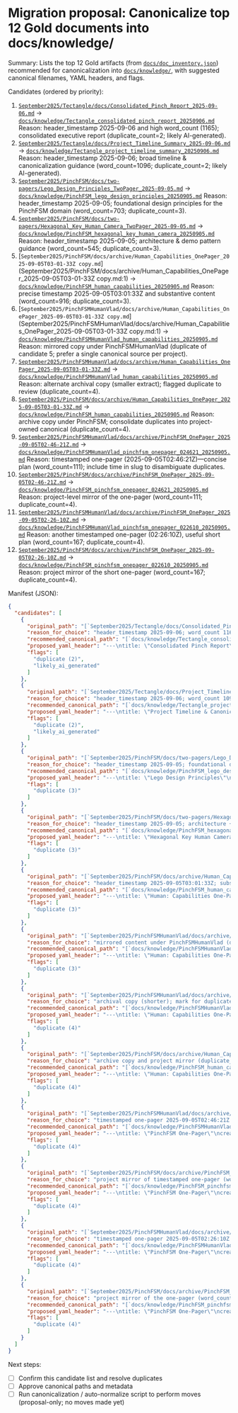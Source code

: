 # Migration proposal: Canonicalize top 12 Gold documents into docs/knowledge/

Summary: Lists the top 12 Gold artifacts (from [`docs/doc_inventory.json`](docs/doc_inventory.json:1)) recommended for canonicalization into [`docs/knowledge/`](docs/knowledge/:1), with suggested canonical filenames, YAML headers, and flags.

Candidates (ordered by priority):

1. [`September2025/Tectangle/docs/Consolidated_Pinch_Report_2025-09-06.md`](September2025/Tectangle/docs/Consolidated_Pinch_Report_2025-09-06.md:1) → [`docs/knowledge/Tectangle_consolidated_pinch_report_20250906.md`](docs/knowledge/Tectangle_consolidated_pinch_report_20250906.md:1)
   Reason: header_timestamp 2025-09-06 and high word_count (1165); consolidated executive report (duplicate_count=2; likely AI-generated).
2. [`September2025/Tectangle/docs/Project_Timeline_Summary_2025-09-06.md`](September2025/Tectangle/docs/Project_Timeline_Summary_2025-09-06.md:1) → [`docs/knowledge/Tectangle_project_timeline_summary_20250906.md`](docs/knowledge/Tectangle_project_timeline_summary_20250906.md:1)
   Reason: header_timestamp 2025-09-06; broad timeline & canonicalization guidance (word_count=1096; duplicate_count=2; likely AI-generated).
3. [`September2025/PinchFSM/docs/two-pagers/Lego_Design_Principles_TwoPager_2025-09-05.md`](September2025/PinchFSM/docs/two-pagers/Lego_Design_Principles_TwoPager_2025-09-05.md:1) → [`docs/knowledge/PinchFSM_lego_design_principles_20250905.md`](docs/knowledge/PinchFSM_lego_design_principles_20250905.md:1)
   Reason: header_timestamp 2025-09-05; foundational design principles for the PinchFSM domain (word_count=703; duplicate_count=3).
4. [`September2025/PinchFSM/docs/two-pagers/Hexagonal_Key_Human_Camera_TwoPager_2025-09-05.md`](September2025/PinchFSM/docs/two-pagers/Hexagonal_Key_Human_Camera_TwoPager_2025-09-05.md:1) → [`docs/knowledge/PinchFSM_hexagonal_key_human_camera_20250905.md`](docs/knowledge/PinchFSM_hexagonal_key_human_camera_20250905.md:1)
   Reason: header_timestamp 2025-09-05; architecture & demo pattern guidance (word_count=545; duplicate_count=3).
5. [`September2025/PinchFSM/docs/archive/Human_Capabilities_OnePager_2025-09-05T03-01-33Z copy.md`](September2025/PinchFSM/docs/archive/Human_Capabilities_OnePager_2025-09-05T03-01-33Z copy.md:1) → [`docs/knowledge/PinchFSM_human_capabilities_20250905.md`](docs/knowledge/PinchFSM_human_capabilities_20250905.md:1)
   Reason: precise timestamp 2025-09-05T03:01:33Z and substantive content (word_count=916; duplicate_count=3).
6. [`September2025/PinchFSMHumanVlad/docs/archive/Human_Capabilities_OnePager_2025-09-05T03-01-33Z copy.md`](September2025/PinchFSMHumanVlad/docs/archive/Human_Capabilities_OnePager_2025-09-05T03-01-33Z copy.md:1) → [`docs/knowledge/PinchFSMHumanVlad_human_capabilities_20250905.md`](docs/knowledge/PinchFSMHumanVlad_human_capabilities_20250905.md:1)
   Reason: mirrored copy under PinchFSMHumanVlad (duplicate of candidate 5; prefer a single canonical source per project).
7. [`September2025/PinchFSMHumanVlad/docs/archive/Human_Capabilities_OnePager_2025-09-05T03-01-33Z.md`](September2025/PinchFSMHumanVlad/docs/archive/Human_Capabilities_OnePager_2025-09-05T03-01-33Z.md:1) → [`docs/knowledge/PinchFSMHumanVlad_human_capabilities_20250905.md`](docs/knowledge/PinchFSMHumanVlad_human_capabilities_20250905.md:1)
   Reason: alternate archival copy (smaller extract); flagged duplicate to review (duplicate_count=4).
8. [`September2025/PinchFSM/docs/archive/Human_Capabilities_OnePager_2025-09-05T03-01-33Z.md`](September2025/PinchFSM/docs/archive/Human_Capabilities_OnePager_2025-09-05T03-01-33Z.md:1) → [`docs/knowledge/PinchFSM_human_capabilities_20250905.md`](docs/knowledge/PinchFSM_human_capabilities_20250905.md:1)
   Reason: archive copy under PinchFSM; consolidate duplicates into project-owned canonical (duplicate_count=4).
9. [`September2025/PinchFSMHumanVlad/docs/archive/PinchFSM_OnePager_2025-09-05T02-46-21Z.md`](September2025/PinchFSMHumanVlad/docs/archive/PinchFSM_OnePager_2025-09-05T02-46-21Z.md:1) → [`docs/knowledge/PinchFSMHumanVlad_pinchfsm_onepager_024621_20250905.md`](docs/knowledge/PinchFSMHumanVlad_pinchfsm_onepager_024621_20250905.md:1)
   Reason: timestamped one-pager (2025-09-05T02:46:21Z)—concise plan (word_count=111); include time in slug to disambiguate duplicates.
10. [`September2025/PinchFSM/docs/archive/PinchFSM_OnePager_2025-09-05T02-46-21Z.md`](September2025/PinchFSM/docs/archive/PinchFSM_OnePager_2025-09-05T02-46-21Z.md:1) → [`docs/knowledge/PinchFSM_pinchfsm_onepager_024621_20250905.md`](docs/knowledge/PinchFSM_pinchfsm_onepager_024621_20250905.md:1)
   Reason: project-level mirror of the one-pager (word_count=111; duplicate_count=4).
11. [`September2025/PinchFSMHumanVlad/docs/archive/PinchFSM_OnePager_2025-09-05T02-26-10Z.md`](September2025/PinchFSMHumanVlad/docs/archive/PinchFSM_OnePager_2025-09-05T02-26-10Z.md:1) → [`docs/knowledge/PinchFSMHumanVlad_pinchfsm_onepager_022610_20250905.md`](docs/knowledge/PinchFSMHumanVlad_pinchfsm_onepager_022610_20250905.md:1)
   Reason: another timestamped one-pager (02:26:10Z), useful short plan (word_count=167; duplicate_count=4).
12. [`September2025/PinchFSM/docs/archive/PinchFSM_OnePager_2025-09-05T02-26-10Z.md`](September2025/PinchFSM/docs/archive/PinchFSM_OnePager_2025-09-05T02-26-10Z.md:1) → [`docs/knowledge/PinchFSM_pinchfsm_onepager_022610_20250905.md`](docs/knowledge/PinchFSM_pinchfsm_onepager_022610_20250905.md:1)
   Reason: project mirror of the short one-pager (word_count=167; duplicate_count=4).

Manifest (JSON):

```json
{
  "candidates": [
    {
      "original_path": "[`September2025/Tectangle/docs/Consolidated_Pinch_Report_2025-09-06.md`](September2025/Tectangle/docs/Consolidated_Pinch_Report_2025-09-06.md:1)",
      "reason_for_choice": "header_timestamp 2025-09-06; word_count 1165; consolidated executive report.",
      "recommended_canonical_path": "[`docs/knowledge/Tectangle_consolidated_pinch_report_20250906.md`](docs/knowledge/Tectangle_consolidated_pinch_report_20250906.md:1)",
      "proposed_yaml_header": "---\ntitle: \"Consolidated Pinch Report\"\ncreated_at: \"2025-09-06\"\nsource: \"September2025/Tectangle/docs/Consolidated_Pinch_Report_2025-09-06.md\"\nauthor: \"auto-generated\"\nhuman_verified: false\n---",
      "flags": [
        "duplicate (2)",
        "likely_ai_generated"
      ]
    },
    {
      "original_path": "[`September2025/Tectangle/docs/Project_Timeline_Summary_2025-09-06.md`](September2025/Tectangle/docs/Project_Timeline_Summary_2025-09-06.md:1)",
      "reason_for_choice": "header_timestamp 2025-09-06; word_count 1096; project-level timeline and canonicalization guidance.",
      "recommended_canonical_path": "[`docs/knowledge/Tectangle_project_timeline_summary_20250906.md`](docs/knowledge/Tectangle_project_timeline_summary_20250906.md:1)",
      "proposed_yaml_header": "---\ntitle: \"Project Timeline & Canonicalization Report\"\ncreated_at: \"2025-09-06\"\nsource: \"September2025/Tectangle/docs/Project_Timeline_Summary_2025-09-06.md\"\nauthor: \"auto-generated\"\nhuman_verified: false\n---",
      "flags": [
        "duplicate (2)",
        "likely_ai_generated"
      ]
    },
    {
      "original_path": "[`September2025/PinchFSM/docs/two-pagers/Lego_Design_Principles_TwoPager_2025-09-05.md`](September2025/PinchFSM/docs/two-pagers/Lego_Design_Principles_TwoPager_2025-09-05.md:1)",
      "reason_for_choice": "header_timestamp 2025-09-05; foundational design principles (word_count 703).",
      "recommended_canonical_path": "[`docs/knowledge/PinchFSM_lego_design_principles_20250905.md`](docs/knowledge/PinchFSM_lego_design_principles_20250905.md:1)",
      "proposed_yaml_header": "---\ntitle: \"Lego Design Principles\"\ncreated_at: \"2025-09-05\"\nsource: \"September2025/PinchFSM/docs/two-pagers/Lego_Design_Principles_TwoPager_2025-09-05.md\"\nauthor: \"auto-generated\"\nhuman_verified: false\n---",
      "flags": [
        "duplicate (3)"
      ]
    },
    {
      "original_path": "[`September2025/PinchFSM/docs/two-pagers/Hexagonal_Key_Human_Camera_TwoPager_2025-09-05.md`](September2025/PinchFSM/docs/two-pagers/Hexagonal_Key_Human_Camera_TwoPager_2025-09-05.md:1)",
      "reason_for_choice": "header_timestamp 2025-09-05; architecture + demo guidance (word_count 545).",
      "recommended_canonical_path": "[`docs/knowledge/PinchFSM_hexagonal_key_human_camera_20250905.md`](docs/knowledge/PinchFSM_hexagonal_key_human_camera_20250905.md:1)",
      "proposed_yaml_header": "---\ntitle: \"Hexagonal Key Human Camera\"\ncreated_at: \"2025-09-05\"\nsource: \"September2025/PinchFSM/docs/two-pagers/Hexagonal_Key_Human_Camera_TwoPager_2025-09-05.md\"\nauthor: \"auto-generated\"\nhuman_verified: false\n---",
      "flags": [
        "duplicate (3)"
      ]
    },
    {
      "original_path": "[`September2025/PinchFSM/docs/archive/Human_Capabilities_OnePager_2025-09-05T03-01-33Z copy.md`](September2025/PinchFSM/docs/archive/Human_Capabilities_OnePager_2025-09-05T03-01-33Z copy.md:1)",
      "reason_for_choice": "header_timestamp 2025-09-05T03:01:33Z; substantive one-pager (word_count 916).",
      "recommended_canonical_path": "[`docs/knowledge/PinchFSM_human_capabilities_20250905.md`](docs/knowledge/PinchFSM_human_capabilities_20250905.md:1)",
      "proposed_yaml_header": "---\ntitle: \"Human: Capabilities One-Pager\"\ncreated_at: \"2025-09-05T03:01:33Z\"\nsource: \"September2025/PinchFSM/docs/archive/Human_Capabilities_OnePager_2025-09-05T03-01-33Z copy.md\"\nauthor: \"auto-generated\"\nhuman_verified: false\n---",
      "flags": [
        "duplicate (3)"
      ]
    },
    {
      "original_path": "[`September2025/PinchFSMHumanVlad/docs/archive/Human_Capabilities_OnePager_2025-09-05T03-01-33Z copy.md`](September2025/PinchFSMHumanVlad/docs/archive/Human_Capabilities_OnePager_2025-09-05T03-01-33Z copy.md:1)",
      "reason_for_choice": "mirrored content under PinchFSMHumanVlad (duplicate of candidate 5; word_count 916).",
      "recommended_canonical_path": "[`docs/knowledge/PinchFSMHumanVlad_human_capabilities_20250905.md`](docs/knowledge/PinchFSMHumanVlad_human_capabilities_20250905.md:1)",
      "proposed_yaml_header": "---\ntitle: \"Human: Capabilities One-Pager\"\ncreated_at: \"2025-09-05T03:01:33Z\"\nsource: \"September2025/PinchFSMHumanVlad/docs/archive/Human_Capabilities_OnePager_2025-09-05T03-01-33Z copy.md\"\nauthor: \"auto-generated\"\nhuman_verified: false\n---",
      "flags": [
        "duplicate (3)"
      ]
    },
    {
      "original_path": "[`September2025/PinchFSMHumanVlad/docs/archive/Human_Capabilities_OnePager_2025-09-05T03-01-33Z.md`](September2025/PinchFSMHumanVlad/docs/archive/Human_Capabilities_OnePager_2025-09-05T03-01-33Z.md:1)",
      "reason_for_choice": "archival copy (shorter); mark for duplicate-resolution (duplicate_count=4).",
      "recommended_canonical_path": "[`docs/knowledge/PinchFSMHumanVlad_human_capabilities_20250905.md`](docs/knowledge/PinchFSMHumanVlad_human_capabilities_20250905.md:1)",
      "proposed_yaml_header": "---\ntitle: \"Human: Capabilities One-Pager\"\ncreated_at: \"2025-09-05T03:01:33Z\"\nsource: \"September2025/PinchFSMHumanVlad/docs/archive/Human_Capabilities_OnePager_2025-09-05T03-01-33Z.md\"\nauthor: \"auto-generated\"\nhuman_verified: false\n---",
      "flags": [
        "duplicate (4)"
      ]
    },
    {
      "original_path": "[`September2025/PinchFSM/docs/archive/Human_Capabilities_OnePager_2025-09-05T03-01-33Z.md`](September2025/PinchFSM/docs/archive/Human_Capabilities_OnePager_2025-09-05T03-01-33Z.md:1)",
      "reason_for_choice": "archive copy and project mirror (duplicate_count=4); consolidate into project canonical.",
      "recommended_canonical_path": "[`docs/knowledge/PinchFSM_human_capabilities_20250905.md`](docs/knowledge/PinchFSM_human_capabilities_20250905.md:1)",
      "proposed_yaml_header": "---\ntitle: \"Human: Capabilities One-Pager\"\ncreated_at: \"2025-09-05T03:01:33Z\"\nsource: \"September2025/PinchFSM/docs/archive/Human_Capabilities_OnePager_2025-09-05T03-01-33Z.md\"\nauthor: \"auto-generated\"\nhuman_verified: false\n---",
      "flags": [
        "duplicate (4)"
      ]
    },
    {
      "original_path": "[`September2025/PinchFSMHumanVlad/docs/archive/PinchFSM_OnePager_2025-09-05T02-46-21Z.md`](September2025/PinchFSMHumanVlad/docs/archive/PinchFSM_OnePager_2025-09-05T02-46-21Z.md:1)",
      "reason_for_choice": "timestamped one-pager 2025-09-05T02:46:21Z (word_count 111); compact plan.",
      "recommended_canonical_path": "[`docs/knowledge/PinchFSMHumanVlad_pinchfsm_onepager_024621_20250905.md`](docs/knowledge/PinchFSMHumanVlad_pinchfsm_onepager_024621_20250905.md:1)",
      "proposed_yaml_header": "---\ntitle: \"PinchFSM One-Pager\"\ncreated_at: \"2025-09-05T02:46:21Z\"\nsource: \"September2025/PinchFSMHumanVlad/docs/archive/PinchFSM_OnePager_2025-09-05T02-46-21Z.md\"\nauthor: \"auto-generated\"\nhuman_verified: false\n---",
      "flags": [
        "duplicate (4)"
      ]
    },
    {
      "original_path": "[`September2025/PinchFSM/docs/archive/PinchFSM_OnePager_2025-09-05T02-46-21Z.md`](September2025/PinchFSM/docs/archive/PinchFSM_OnePager_2025-09-05T02-46-21Z.md:1)",
      "reason_for_choice": "project mirror of timestamped one-pager (word_count 111).",
      "recommended_canonical_path": "[`docs/knowledge/PinchFSM_pinchfsm_onepager_024621_20250905.md`](docs/knowledge/PinchFSM_pinchfsm_onepager_024621_20250905.md:1)",
      "proposed_yaml_header": "---\ntitle: \"PinchFSM One-Pager\"\ncreated_at: \"2025-09-05T02:46:21Z\"\nsource: \"September2025/PinchFSM/docs/archive/PinchFSM_OnePager_2025-09-05T02-46-21Z.md\"\nauthor: \"auto-generated\"\nhuman_verified: false\n---",
      "flags": [
        "duplicate (4)"
      ]
    },
    {
      "original_path": "[`September2025/PinchFSMHumanVlad/docs/archive/PinchFSM_OnePager_2025-09-05T02-26-10Z.md`](September2025/PinchFSMHumanVlad/docs/archive/PinchFSM_OnePager_2025-09-05T02-26-10Z.md:1)",
      "reason_for_choice": "timestamped one-pager 2025-09-05T02:26:10Z (word_count 167); concise plan variant.",
      "recommended_canonical_path": "[`docs/knowledge/PinchFSMHumanVlad_pinchfsm_onepager_022610_20250905.md`](docs/knowledge/PinchFSMHumanVlad_pinchfsm_onepager_022610_20250905.md:1)",
      "proposed_yaml_header": "---\ntitle: \"PinchFSM One-Pager\"\ncreated_at: \"2025-09-05T02:26:10Z\"\nsource: \"September2025/PinchFSMHumanVlad/docs/archive/PinchFSM_OnePager_2025-09-05T02-26-10Z.md\"\nauthor: \"auto-generated\"\nhuman_verified: false\n---",
      "flags": [
        "duplicate (4)"
      ]
    },
    {
      "original_path": "[`September2025/PinchFSM/docs/archive/PinchFSM_OnePager_2025-09-05T02-26-10Z.md`](September2025/PinchFSM/docs/archive/PinchFSM_OnePager_2025-09-05T02-26-10Z.md:1)",
      "reason_for_choice": "project mirror of the one-pager (word_count 167).",
      "recommended_canonical_path": "[`docs/knowledge/PinchFSM_pinchfsm_onepager_022610_20250905.md`](docs/knowledge/PinchFSM_pinchfsm_onepager_022610_20250905.md:1)",
      "proposed_yaml_header": "---\ntitle: \"PinchFSM One-Pager\"\ncreated_at: \"2025-09-05T02:26:10Z\"\nsource: \"September2025/PinchFSM/docs/archive/PinchFSM_OnePager_2025-09-05T02-26-10Z.md\"\nauthor: \"auto-generated\"\nhuman_verified: false\n---",
      "flags": [
        "duplicate (4)"
      ]
    }
  ]
}
```

Next steps:

- [ ] Confirm this candidate list and resolve duplicates
- [ ] Approve canonical paths and metadata
- [ ] Run canonicalization / auto-normalize script to perform moves (proposal-only; no moves made yet)
